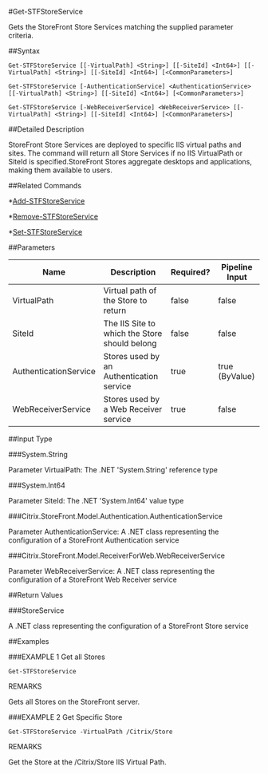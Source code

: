 #Get-STFStoreService
Gets the StoreFront Store Services matching the supplied parameter criteria.
##Syntax
```Get-STFStoreService [[-VirtualPath] <String>] [[-SiteId] <Int64>] [[-VirtualPath] <String>] [[-SiteId] <Int64>] [<CommonParameters>]
Get-STFStoreService [-AuthenticationService] <AuthenticationService> [[-VirtualPath] <String>] [[-SiteId] <Int64>] [<CommonParameters>]
Get-STFStoreService [-WebReceiverService] <WebReceiverService> [[-VirtualPath] <String>] [[-SiteId] <Int64>] [<CommonParameters>]
```
##Detailed Description
StoreFront Store Services are deployed to specific IIS virtual paths and sites. The command will return all Store Services if no IIS VirtualPath or SiteId is specified.StoreFront Stores aggregate desktops and applications, making them available to users.
##Related Commands
*[Add-STFStoreService](Add-STFStoreService)
*[Remove-STFStoreService](Remove-STFStoreService)
*[Set-STFStoreService](Set-STFStoreService)
##Parameters
|Name|Description|Required?|Pipeline Input||--|--|--|--||VirtualPath|Virtual path of the Store to return|false|false||SiteId|The IIS Site to which the Store should belong|false|false||AuthenticationService|Stores used by an Authentication service|true|true (ByValue)||WebReceiverService|Stores used by a Web Receiver service|true|false|##Input Type
###System.String
Parameter VirtualPath: The .NET 'System.String' reference type
###System.Int64
Parameter SiteId: The .NET 'System.Int64' value type
###Citrix.StoreFront.Model.Authentication.AuthenticationService
Parameter AuthenticationService: A .NET class representing the configuration of a StoreFront Authentication service
###Citrix.StoreFront.Model.ReceiverForWeb.WebReceiverService
Parameter WebReceiverService: A .NET class representing the configuration of a StoreFront Web Receiver service
##Return Values
###StoreService
A .NET class representing the configuration of a StoreFront Store service
##Examples
###EXAMPLE 1 Get all Stores
```Get-STFStoreService
```
REMARKS
Gets all Stores on the StoreFront server.
###EXAMPLE 2 Get Specific Store
```Get-STFStoreService -VirtualPath /Citrix/Store
```
REMARKS
Get the Store at the /Citrix/Store IIS Virtual Path.
